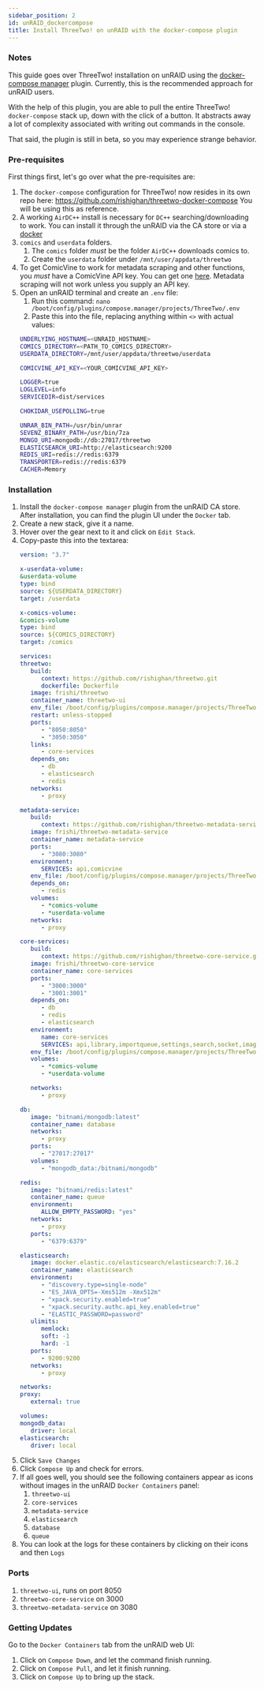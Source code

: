 ```yaml
---
sidebar_position: 2 
id: unRAID_dockercompose
title: Install ThreeTwo! on unRAID with the docker-compose plugin
---
```


### Notes

This guide goes over ThreeTwo! installation on unRAID using the [docker-compose manager](https://forums.unRAID.net/topic/114415-plugin-docker-compose-manager/) plugin. Currently, this is the recommended approach for unRAID users.

With the help of this plugin, you are able to pull the entire ThreeTwo! `docker-compose` stack up, down with the click of a button. It abstracts away a lot of complexity associated with writing out commands in the console.

That said, the plugin is still in beta, so you may experience strange behavior.  

### Pre-requisites

First things first, let's go over what the pre-requisites are:

1. The `docker-compose` configuration for ThreeTwo! now resides in its own repo here: https://github.com/rishighan/threetwo-docker-compose You will be using this as reference.
2. A working `AirDC++` install is necessary for `DC++` searching/downloading to work. You can install it through the unRAID via the CA store or via a [docker](https://airdcpp.net/download#linux-nas-docker-other)
3. `comics` and `userdata` folders.
   1. The `comics` folder _must_ be the folder `AirDC++` downloads comics to.
   2. Create the `userdata` folder under `/mnt/user/appdata/threetwo`
4. To get ComicVine to work for metadata scraping and other functions, you _must_ have a ComicVine API key. You can get one [here](https://comicvine.gamespot.com/api/). Metadata scraping will not work unless you supply an API key.
5. Open an unRAID terminal and create an `.env` file:
   1. Run this command: `nano /boot/config/plugins/compose.manager/projects/ThreeTwo/.env`
   2. Paste this into the file, replacing anything within `<>` with actual values:
   ```bash
   UNDERLYING_HOSTNAME=<UNRAID_HOSTNAME>
   COMICS_DIRECTORY=<PATH_TO_COMICS_DIRECTORY>
   USERDATA_DIRECTORY=/mnt/user/appdata/threetwo/userdata

   COMICVINE_API_KEY=<YOUR_COMICVINE_API_KEY>

   LOGGER=true
   LOGLEVEL=info
   SERVICEDIR=dist/services

   CHOKIDAR_USEPOLLING=true

   UNRAR_BIN_PATH=/usr/bin/unrar
   SEVENZ_BINARY_PATH=/usr/bin/7za
   MONGO_URI=mongodb://db:27017/threetwo
   ELASTICSEARCH_URI=http://elasticsearch:9200
   REDIS_URI=redis://redis:6379
   TRANSPORTER=redis://redis:6379
   CACHER=Memory
      ```

### Installation

1. Install the `docker-compose manager` plugin from the unRAID CA store. After installation, you can find the plugin UI under the `Docker` tab.
2. Create a new stack, give it a name.
3. Hover over the gear next to it and click on `Edit Stack`.
4. Copy-paste this into the textarea:
   ```yaml
   version: "3.7"

   x-userdata-volume:
   &userdata-volume
   type: bind
   source: ${USERDATA_DIRECTORY}
   target: /userdata

   x-comics-volume:
   &comics-volume
   type: bind
   source: ${COMICS_DIRECTORY}
   target: /comics

   services:
   threetwo:
      build:
         context: https://github.com/rishighan/threetwo.git
         dockerfile: Dockerfile
      image: frishi/threetwo
      container_name: threetwo-ui
      env_file: /boot/config/plugins/compose.manager/projects/ThreeTwo/.env
      restart: unless-stopped
      ports:
         - "8050:8050"
         - "3050:3050"
      links:
         - core-services
      depends_on:
         - db
         - elasticsearch
         - redis
      networks:
         - proxy

   metadata-service:
      build:
         context: https://github.com/rishighan/threetwo-metadata-service.git
      image: frishi/threetwo-metadata-service
      container_name: metadata-service
      ports:
         - "3080:3080"
      environment:
         SERVICES: api,comicvine
      env_file: /boot/config/plugins/compose.manager/projects/ThreeTwo/.env
      depends_on:
         - redis
      volumes:
         - *comics-volume
         - *userdata-volume
      networks:
         - proxy

   core-services:
      build:
         context: https://github.com/rishighan/threetwo-core-service.git
      image: frishi/threetwo-core-service
      container_name: core-services
      ports:
         - "3000:3000"
         - "3001:3001"
      depends_on:
         - db
         - redis
         - elasticsearch
      environment:
         name: core-services
         SERVICES: api,library,importqueue,settings,search,socket,imagetransformation,opds
      env_file: /boot/config/plugins/compose.manager/projects/ThreeTwo/.env
      volumes:
         - *comics-volume
         - *userdata-volume

      networks:
         - proxy

   db:
      image: "bitnami/mongodb:latest"
      container_name: database
      networks:
         - proxy
      ports:
         - "27017:27017"
      volumes:
         - "mongodb_data:/bitnami/mongodb"

   redis:
      image: "bitnami/redis:latest"
      container_name: queue
      environment:
         ALLOW_EMPTY_PASSWORD: "yes"
      networks:
         - proxy
      ports:
         - "6379:6379"

   elasticsearch:
      image: docker.elastic.co/elasticsearch/elasticsearch:7.16.2
      container_name: elasticsearch
      environment:
         - "discovery.type=single-node"
         - "ES_JAVA_OPTS=-Xms512m -Xmx512m"
         - "xpack.security.enabled=true"
         - "xpack.security.authc.api_key.enabled=true"
         - "ELASTIC_PASSWORD=password"
      ulimits:
         memlock:
         soft: -1
         hard: -1
      ports:
         - 9200:9200
      networks:
         - proxy

   networks:
   proxy:
      external: true

   volumes:
   mongodb_data:
      driver: local
   elasticsearch:
      driver: local
   ```
5. Click `Save Changes`
6. Click `Compose Up` and check for errors.
7. If all goes well, you should see the following containers appear as icons without images in the unRAID `Docker Containers` panel:
   1. `threetwo-ui`
   2. `core-services`
   3. `metadata-service`
   4. `elasticsearch`
   5. `database`
   6. `queue`
8. You can look at the logs for these containers by clicking on their icons and then `Logs`

### Ports

1. `threetwo-ui`, runs on port 8050
2. `threetwo-core-service` on 3000
3. `threetwo-metadata-service` on 3080

### Getting Updates

Go to the `Docker Containers` tab from the unRAID web UI:

1. Click on `Compose Down`, and let the command finish running.
2. Click on `Compose Pull`, and let it finish running.
3. Click on `Compose Up` to bring up the stack. 